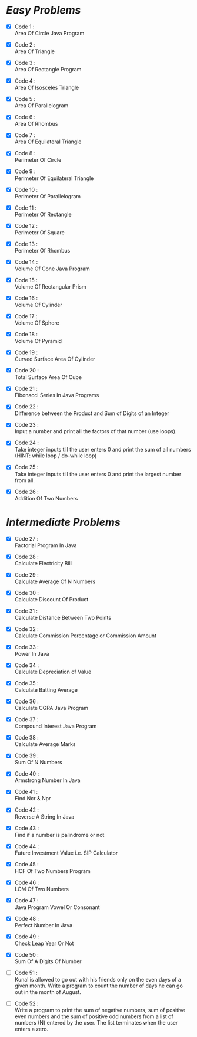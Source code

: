 # *Easy Problems*

- [x] Code 1 :  
Area Of Circle Java Program

- [x] Code 2 :  
Area Of Triangle

- [x] Code 3 :  
Area Of Rectangle Program

- [x] Code 4 :  
Area Of Isosceles Triangle

- [x] Code 5 :  
Area Of Parallelogram

- [x] Code 6 :  
Area Of Rhombus

- [x] Code 7 :  
Area Of Equilateral Triangle

- [x] Code 8 :  
Perimeter Of Circle

- [x] Code 9 :  
Perimeter Of Equilateral Triangle

- [x] Code 10 :  
Perimeter Of Parallelogram

- [x] Code 11 :  
Perimeter Of Rectangle

- [x] Code 12 :  
Perimeter Of Square

- [x] Code 13 :  
Perimeter Of Rhombus

- [x] Code 14 :  
Volume Of Cone Java Program

- [x] Code 15 :  
Volume Of Rectangular Prism

- [x] Code 16 :  
Volume Of Cylinder

- [x] Code 17 :  
Volume Of Sphere

- [x] Code 18 :  
Volume Of Pyramid

- [x] Code 19 :  
Curved Surface Area Of Cylinder

- [x] Code 20 :  
Total Surface Area Of Cube

- [x] Code 21 :  
Fibonacci Series In Java Programs

- [x] Code 22 :  
Difference between the Product and Sum of Digits of an Integer

- [x] Code 23 :  
Input a number and print all the factors of that number (use loops).

- [x] Code 24 :  
Take integer inputs till the user enters 0 and print the sum of all numbers (HINT: while loop / do-while loop)

- [x] Code 25 :  
Take integer inputs till the user enters 0 and print the largest number from all.

- [x] Code 26 :  
Addition Of Two Numbers

# *Intermediate Problems*

- [x] Code 27 :  
Factorial Program In Java

- [x] Code 28 :  
Calculate Electricity Bill

- [x] Code 29 :  
Calculate Average Of N Numbers

- [x] Code 30 :  
Calculate Discount Of Product

- [x] Code 31 :  
Calculate Distance Between Two Points

- [x] Code 32 :  
Calculate Commission Percentage or Commission Amount

- [x] Code 33 :  
Power In Java

- [x] Code 34 :  
Calculate Depreciation of Value

- [x] Code 35 :  
Calculate Batting Average

- [x] Code 36 :  
Calculate CGPA Java Program

- [x] Code 37 :  
Compound Interest Java Program

- [x] Code 38 :  
Calculate Average Marks

- [x] Code 39 :  
Sum Of N Numbers

- [x] Code 40 :  
Armstrong Number In Java

- [x] Code 41 :  
Find Ncr & Npr

- [x] Code 42 :  
Reverse A String In Java

- [x] Code 43 :  
Find if a number is palindrome or not

- [x] Code 44 :  
Future Investment Value i.e. SIP Calculator

- [x] Code 45 :  
HCF Of Two Numbers Program

- [x] Code 46 :  
LCM Of Two Numbers

- [x] Code 47 :  
Java Program Vowel Or Consonant

- [x] Code 48 :  
Perfect Number In Java

- [x] Code 49 :  
Check Leap Year Or Not

- [x] Code 50 :  
Sum Of A Digits Of Number

- [ ] Code 51 :  
Kunal is allowed to go out with his friends only on the even days of a given month. Write a program to count the number of days he can go out in the month of August.

- [ ] Code 52 :  
Write a program to print the sum of negative numbers, sum of positive even numbers and the sum of positive odd numbers from a list of numbers (N) entered by the user. The list terminates when the user enters a zero.
